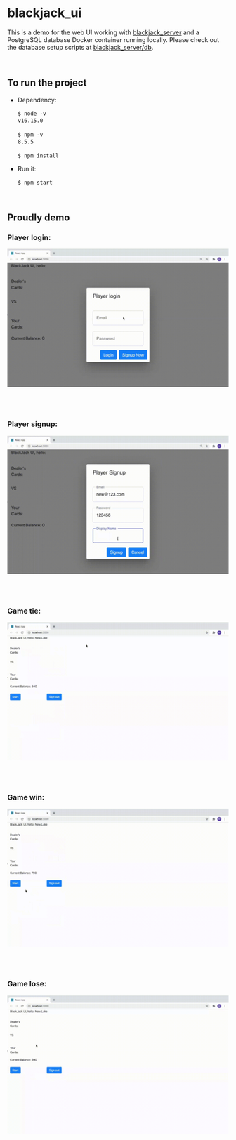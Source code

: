 # blackjack_ui
This is a demo for the web UI working with [blackjack_server](https://github.com/lukeZhangMengxi/blackjack_server) and a PostgreSQL database Docker container running locally. Please check out the database setup scripts at [blackjack_server/db](https://github.com/lukeZhangMengxi/blackjack_server/tree/master/db).

<br/>

## To run the project
- Dependency:
    ```
    $ node -v
    v16.15.0

    $ npm -v
    8.5.5

    $ npm install
    ```
- Run it:
    ```
    $ npm start
    ```

<br/>

## Proudly demo

### Player login:
![player login](demo/player_login.gif)

<br/><br/>

### Player signup:
![player login](demo/player_signup_login.gif)

<br/><br/>

### Game tie:
![game tie](demo/game_tie.gif)

<br/><br/>

### Game win:
![game win](demo/game_win.gif)

<br/><br/>

### Game lose:
![game lose](demo/game_lose.gif)
